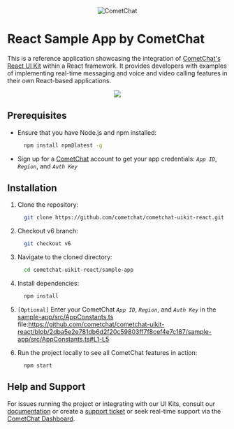 <p align="center">
  <img alt="CometChat" src="https://assets.cometchat.io/website/images/logos/banner.png">
</p>

# React Sample App by CometChat

This is a reference application showcasing the integration of [CometChat's React UI Kit](https://www.cometchat.com/docs/ui-kit/react/v6/overview) within a React framework. It provides developers with examples of implementing real-time messaging and voice and video calling features in their own React-based applications.

<div style="display: flex; align-items: center; justify-content: center">
   <img src="../screenshots/sample_app_overview.png" />
</div>

## Prerequisites

- Ensure that you have Node.js and npm installed:

  ```sh
    npm install npm@latest -g
  ```

- Sign up for a [CometChat](https://app.cometchat.com/) account to get your app credentials: _`App ID`_, _`Region`_, and _`Auth Key`_

## Installation

1. Clone the repository:
   ```sh
     git clone https://github.com/cometchat/cometchat-uikit-react.git
   ```

2. Checkout v6 branch:
   ```sh
     git checkout v6
   ```

3. Navigate to the cloned directory:
   ```sh
     cd cometchat-uikit-react/sample-app
   ```
4. Install dependencies:
   ```sh
     npm install
   ```
5. `[Optional]` Enter your CometChat _`App ID`_, _`Region`_, and _`Auth Key`_ in the [sample-app/src/AppConstants.ts](https://github.com/cometchat/cometchat-sample-app-react/blob/v6/sample-app/src/AppConstants.ts) file:https://github.com/cometchat/cometchat-uikit-react/blob/2dba5e2e781db6d2f20c59803ff7f8cef4e7c187/sample-app/src/AppConstants.ts#L1-L5

6. Run the project locally to see all CometChat features in action:
   ```
     npm start
   ```

## Help and Support

For issues running the project or integrating with our UI Kits, consult our [documentation](https://www.cometchat.com/docs/ui-kit/react/v6/integration) or create a [support ticket](https://help.cometchat.com/hc/en-us) or seek real-time support via the [CometChat Dashboard](http://app.cometchat.com/).